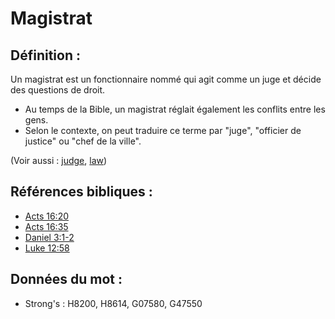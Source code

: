 # Magistrat

## Définition :

Un magistrat est un fonctionnaire nommé qui agit comme un juge et décide des questions de droit.

* Au temps de la Bible, un magistrat réglait également les conflits entre les gens.
* Selon le contexte, on peut traduire ce terme par "juge", "officier de justice" ou "chef de la ville".

(Voir aussi : [judge](../other/judgeposition.md), [law](../kt/lawofmoses.md))

## Références bibliques :

* [Acts 16:20](rc://en/tn/help/act/16/20)
* [Acts 16:35](rc://en/tn/help/act/16/35)
* [Daniel 3:1-2](rc://en/tn/help/dan/03/01)
* [Luke 12:58](rc://en/tn/help/luk/12/58)

## Données du mot :

* Strong's : H8200, H8614, G07580, G47550
